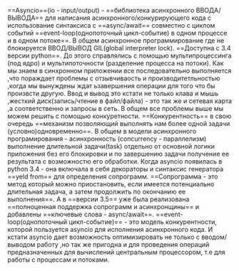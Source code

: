 ==Asyncio==(io - input/output) - ==библиотека асинхронного ВВОДА/ВЫВОДА== для написания асинхронного/конкурирующего кода с использование синтаксиса с ==async/await== совместно с циклом событий ==event-loop(однопоточный цикл-событие) в одном процессе и в одном потоке==. В общем асинхронное программирование где не блокируется ВВОД/ВЫВОД GIL(global interpreter lock). ==Доступна с 3.4 версии python==. До этого справлялись с помощью мультипроцессинга (под ядро) и мультипоточности (разделение процесса на потоки).
Как мы знаем в синхронном приложении все последовательно выполняется ,что пораждает проблемы с отзывчиваость и производитетльностью ,когда мы вынуждены ждат ьзавершения операции для того что бы произвсти другую. Ввод и вывод это кстати не только клава и мышь ,жесткий диск(запись/чтение в файл/файла) - это так же и сетевая карта ,а соответственно и запросы в сеть. В общем все проблемы выше мы можем решить с помощью конкуретности. ==Конкурентность== в свою очередь ==механизм позволяющий выполнять нам более одной задачи (условно)одновременно==.
В общем в модели асинхронного програмирования - асинхронность (concurrency - параллелизм) выполнение длительной задачи(task) отдельно от основной логики приложения без его блокировки и по завершению задачи получение ее результата с возможностю его обработки. 
Когда asyncio появилась в python  3.4 - она включала в себя декораторы и синтаксис генератора ==yeld from== для определения сопрограмм. 
==Сопрограмма - это метод который можно приостановить, если имеется потенциально длительная задача, а затем продолжить по окончанию ее выполнения==. А в ==версии 3.5== уже была реализована ==полноценная поддержка сопрограмм и асинхронщины== и добавлены ==ключевые слова - async/await==.
==event-loop(однопоточный цикл-событие)== - это модель конкурентности, которой пользуется asyncio для исполнения асинхронного кода. И кстати asyncio дает возможность оптимизировать не только с вводом/выводом работу ,но так же пригодна и для проведения операций предназначенных для вычислений центральным процессором, т.е для работы с процессам и потоками.